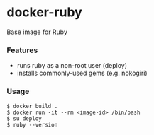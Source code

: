 docker-ruby
===========

Base image for Ruby 

### Features

* runs ruby as a non-root user (deploy)
* installs commonly-used gems (e.g. nokogiri)

### Usage

    $ docker build .
    $ docker run -it --rm <image-id> /bin/bash
    $ su deploy
    $ ruby --version